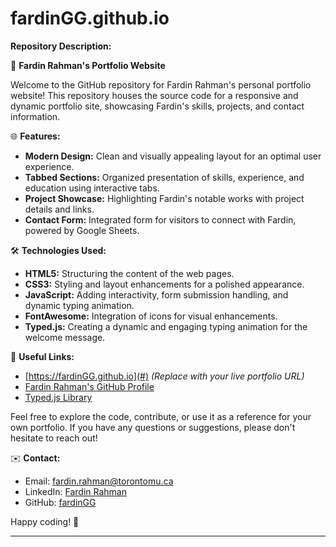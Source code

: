 # fardinGG.github.io


**Repository Description:**

🚀 **Fardin Rahman's Portfolio Website**

Welcome to the GitHub repository for Fardin Rahman's personal portfolio website! This repository houses the source code for a responsive and dynamic portfolio site, showcasing Fardin's skills, projects, and contact information.

🌐 **Features:**
- **Modern Design:** Clean and visually appealing layout for an optimal user experience.
- **Tabbed Sections:** Organized presentation of skills, experience, and education using interactive tabs.
- **Project Showcase:** Highlighting Fardin's notable works with project details and links.
- **Contact Form:** Integrated form for visitors to connect with Fardin, powered by Google Sheets.

🛠️ **Technologies Used:**
- **HTML5:** Structuring the content of the web pages.
- **CSS3:** Styling and layout enhancements for a polished appearance.
- **JavaScript:** Adding interactivity, form submission handling, and dynamic typing animation.
- **FontAwesome:** Integration of icons for visual enhancements.
- **Typed.js:** Creating a dynamic and engaging typing animation for the welcome message.

🔗 **Useful Links:**
- [https://fardinGG.github.io](#) *(Replace with your live portfolio URL)*
- [Fardin Rahman's GitHub Profile](https://github.com/fardinGG)
- [Typed.js Library](https://github.com/mattboldt/typed.js/)

Feel free to explore the code, contribute, or use it as a reference for your own portfolio. If you have any questions or suggestions, please don't hesitate to reach out!

✉️ **Contact:**
- Email: [fardin.rahman@torontomu.ca](mailto:fardin.rahman@torontomu.ca)
- LinkedIn: [Fardin Rahman](https://www.linkedin.com/in/mfardinrahman/)
- GitHub: [fardinGG](https://github.com/fardinGG)

Happy coding! 🚀

---
